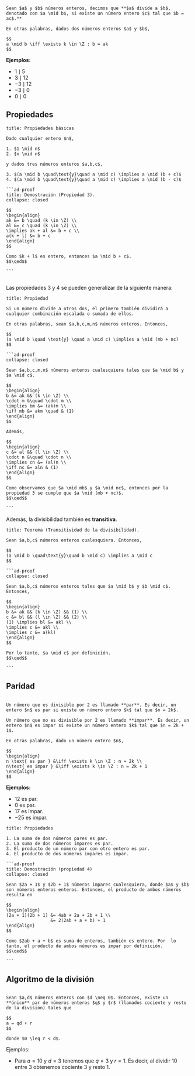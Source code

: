 ```ad-definition

Sean $a$ y $b$ números enteros, decimos que **$a$ divide a $b$, denotado con $a \mid b$, si existe un número entero $c$ tal que $b = ac$.**

En otras palabras, dados dos números enteros $a$ y $b$,

$$
a \mid b \iff \exists k \in \Z : b = ak
$$

```

**Ejemplos:**

-  $1 \mid 5$
- $3 \mid 12$
- $-3 \mid 12$
- $-3 \mid 0$
- $0 \mid 0$

## Propiedades

`````ad-proposition
title: Propiedades básicas

Dado cualquier entero $n$,

1. $1 \mid n$
2. $n \mid n$

y dados tres números enteros $a,b,c$,

3. $(a \mid b \quad\text{y}\quad a \mid c) \implies a \mid (b + c)$
4. $(a \mid b \quad\text{y}\quad a \mid c) \implies a \mid (b - c)$

```ad-proof
title: Demostración (Propiedad 3).
collapse: closed

$$
\begin{align}
ak &= b \quad (k \in \Z) \\
al &= c \quad (k \in \Z) \\
\implies ak + al &= b + c \\
a(k + l) &= b + c
\end{align}
$$

Como $k + l$ es entero, entonces $a \mid b + c$.
$$\qed$$

```


`````

Las propiedades 3 y 4 se pueden generalizar de la siguiente manera:

````ad-proposition
title: Propiedad

Si un número divide a otros dos, el primero también dividirá a cualquier combinación escalada o sumada de ellos.

En otras palabras, sean $a,b,c,m,n$ números enteros. Entonces,

$$
(a \mid b \quad \text{y} \quad a \mid c) \implies a \mid (mb + nc)
$$

```ad-proof
collapse: closed

Sean $a,b,c,m,n$ números enteros cualesquiera tales que $a \mid b$ y $a \mid c$. 

$$
\begin{align}
b &= ak && (k \in \Z) \\
\cdot m &\quad \cdot m \\
\implies bm &= (ak)m \\
\iff mb &= akm \quad & (1)
\end{align}
$$

Además,

$$
\begin{align}
c &= al && (l \in \Z) \\
\cdot n &\quad \cdot n \\
\implies cn &= (al)n \\
\iff nc &= aln & (1)
\end{align}
$$

Como observamos que $a \mid mb$ y $a \mid nc$, entonces por la propiedad 3 se cumple que $a \mid (mb + nc)$.
$$\qed$$

```

````

Además, la divisibilidad también es **transitiva**.

`````ad-theorem
title: Teorema (Transitividad de la divisibilidad).

Sean $a,b,c$ números enteros cualesquiera. Entonces,

$$
(a \mid b \quad\text{y}\quad b \mid c) \implies a \mid c
$$

```ad-proof
collapse: closed

Sean $a,b,c$ números enteros tales que $a \mid b$ y $b \mid c$. Entonces,

$$
\begin{align}
b &= ak && (k \in \Z) && (1) \\
c &= bl && (l \in \Z) && (2) \\
(1) \implies bl &= akl \\
\implies c &= akl \\
\implies c &= a(kl)
\end{align}
$$

Por lo tanto, $a \mid c$ por definición.
$$\qed$$

```

`````

## Paridad

```ad-definition

Un número que es divisible por 2 es llamado **par**. Es decir, un entero $n$ es par si existe un número entero $k$ tal que $n = 2k$.

Un número que no es divisible por 2 es llamado **impar**. Es decir, un entero $n$ es impar si existe un número entero $k$ tal que $n = 2k + 1$.

En otras palabras, dado un número entero $n$,

$$
\begin{align}
n \text{ es par } &\iff \exists k \in \Z : n = 2k \\
n\text{ es impar } &\iff \exists k \in \Z : n = 2k + 1
\end{align}
$$

```

**Ejemplos:**

- $12$ es par.
- $0$ es par.
- $17$ es impar.
- $-25$ es impar.

`````ad-proposition
title: Propiedades

1. La suma de dos números pares es par.
2. La suma de dos números impares es par.
3. El producto de un número par con otro entero es par.
4. El producto de dos números impares es impar.

```ad-proof
title: Demostración (propiedad 4)
collapse: closed

Sean $2a + 1$ y $2b + 1$ números impares cualesquiera, donde $a$ y $b$ son números enteros enteros. Entonces, el producto de ambos números resulta en

$$
\begin{align}
(2a + 1)(2b + 1) &= 4ab + 2a + 2b + 1 \\
                 &= 2(2ab + a + b) + 1
\end{align}
$$

Como $2ab + a + b$ es suma de enteros, también es entero. Por  lo tanto, el producto de ambos números es impar por definición.
$$\qed$$

```

`````
## Algoritmo de la división

```ad-theorem

Sean $a,d$ números enteros con $d \neq 0$. Entonces, existe un **único** par de números enteros $q$ y $r$ (llamados cociente y resto de la división) tales que

$$
a = qd + r
$$

donde $0 \leq r < d$.

```

Ejemplos:

- Para $a = 10$ y $d = 3$ tenemos que $q = 3$ y $r = 1$. Es decir, al dividir $10$ entre $3$ obtenemos cociente $3$ y resto $1$.
